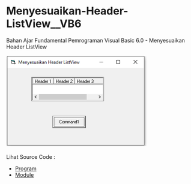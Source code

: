 # Menyesuaikan-Header-ListView__VB6
Bahan Ajar Fundamental Pemrograman Visual Basic 6.0 - Menyesuaikan Header ListView<br><br>
<img src="https://github.com/RizkyKhapidsyah/Menyesuaikan-Header-ListView__VB6/blob/master/result/001.PNG"><br><br>
Lihat Source Code : <br>
- <a href="https://github.com/RizkyKhapidsyah/Menyesuaikan-Header-ListView__VB6/blob/master/Form1.frm">Program</a><br>
- <a href="https://github.com/RizkyKhapidsyah/Menyesuaikan-Header-ListView__VB6/blob/master/Module1.bas">Module</a>
